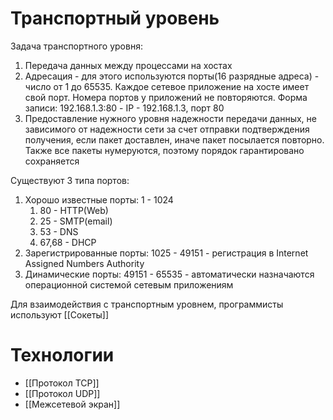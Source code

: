 # Транспортный уровень
Задача транспортного уровня:
1. Передача данных между процессами на хостах 
2. Адресация - для этого используются порты(16 разрядные адреса) - число от 1 до 65535. Каждое сетевое приложение на хосте имеет свой порт. Номера портов у приложений не повторяются. Форма записи: 192.168.1.3:80 - IP - 192.168.1.3, порт 80
3. Предоставление нужного уровня надежности передачи данных, не зависимого от надежности сети за счет отправки подтверждения получения, если пакет доставлен, иначе пакет посылается повторно. Также все пакеты нумеруются, поэтому порядок гарантировано сохраняется

Существуют 3 типа портов:
1. Хорошо известные порты: 1 - 1024
	1. 80 - HTTP(Web)
	2. 25 - SMTP(email)
	3. 53 - DNS
	4. 67,68 - DHCP
2. Зарегистрированные порты: 1025 - 49151 - регистрация в Internet Assigned Numbers Authority
3. Динамические порты: 49151 - 65535 - автоматически назначаются операционной системой сетевым приложениям

Для взаимодействия с транспортным уровнем, программисты используют [[Сокеты]]

# Технологии
* [[Протокол TCP]]
* [[Протокол UDP]]
* [[Межсетевой экран]]